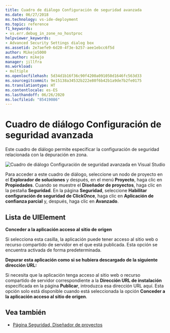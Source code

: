 ```yaml
---
title: Cuadro de diálogo Configuración de seguridad avanzada
ms.date: 06/27/2018
ms.technology: vs-ide-deployment
ms.topic: reference
f1_keywords:
- vs.err.debug_in_zone_no_hostproc
helpviewer_keywords:
- Advanced Security Settings dialog box
ms.assetid: 2e7aefe9-6d20-4f3e-b257-aee1ebcc6f5d
author: Mikejo5000
ms.author: mikejo
manager: jillfra
ms.workload:
- multiple
ms.openlocfilehash: 5d34d1b16f36c90f4200a091050d1646fc563d33
ms.sourcegitcommit: 9e15138a34532b222e80f6b42b1a9de7b2fe0175
ms.translationtype: HT
ms.contentlocale: es-ES
ms.lasthandoff: 06/26/2020
ms.locfileid: "85419086"
---
```

# <a name="advanced-security-settings-dialog-box"></a>Cuadro de diálogo Configuración de seguridad avanzada

Este cuadro de diálogo permite especificar la configuración de seguridad relacionada con la depuración en zona.

![Cuadro de diálogo Configuración de seguridad avanzada en Visual Studio](../media/advanced-security-settings.png)

Para acceder a este cuadro de diálogo, seleccione un nodo de proyecto en el **Explorador de soluciones** y después, en el menú **Proyecto**, haga clic en **Propiedades**. Cuando se muestre el **Diseñador de proyectos**, haga clic en la pestaña **Seguridad**. En la página **Seguridad**, seleccione **Habilitar configuración de seguridad de ClickOnce**, haga clic en **Aplicación de confianza parcial** y, después, haga clic en **Avanzado**.

## <a name="uielement-list"></a>Lista de UIElement

**Conceder a la aplicación acceso al sitio de origen**

Si selecciona esta casilla, la aplicación puede tener acceso al sitio web o recurso compartido de servidor en el que está publicada. Esta opción se encuentra activada de forma predeterminada.

**Depurar esta aplicación como si se hubiera descargado de la siguiente dirección URL:**

Si necesita que la aplicación tenga acceso al sitio web o recurso compartido de servidor correspondiente a la **Dirección URL de instalación** especificada en la página **Publicar**, introduzca esa dirección URL aquí. Esta opción solo está disponible cuando está seleccionada la opción **Conceder a la aplicación acceso al sitio de origen**.

## <a name="see-also"></a>Vea también

- [Página Seguridad, Diseñador de proyectos](../../ide/reference/security-page-project-designer.md)
